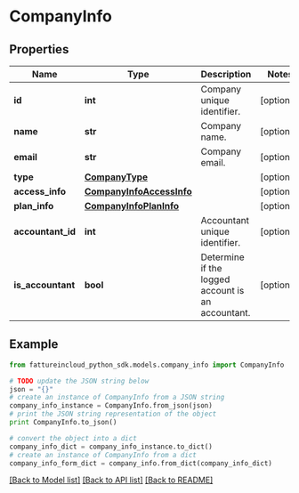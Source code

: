 # CompanyInfo



## Properties
Name | Type | Description | Notes
------------ | ------------- | ------------- | -------------
**id** | **int** | Company unique identifier. | [optional] 
**name** | **str** | Company name. | [optional] 
**email** | **str** | Company email. | [optional] 
**type** | [**CompanyType**](CompanyType.md) |  | [optional] 
**access_info** | [**CompanyInfoAccessInfo**](CompanyInfoAccessInfo.md) |  | [optional] 
**plan_info** | [**CompanyInfoPlanInfo**](CompanyInfoPlanInfo.md) |  | [optional] 
**accountant_id** | **int** | Accountant unique identifier. | [optional] 
**is_accountant** | **bool** | Determine if the logged account is an accountant. | [optional] 

## Example

```python
from fattureincloud_python_sdk.models.company_info import CompanyInfo

# TODO update the JSON string below
json = "{}"
# create an instance of CompanyInfo from a JSON string
company_info_instance = CompanyInfo.from_json(json)
# print the JSON string representation of the object
print CompanyInfo.to_json()

# convert the object into a dict
company_info_dict = company_info_instance.to_dict()
# create an instance of CompanyInfo from a dict
company_info_form_dict = company_info.from_dict(company_info_dict)
```
[[Back to Model list]](../README.md#documentation-for-models) [[Back to API list]](../README.md#documentation-for-api-endpoints) [[Back to README]](../README.md)


